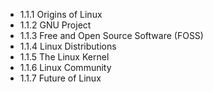 

- 1.1.1 Origins of Linux
- 1.1.2 GNU Project
- 1.1.3 Free and Open Source Software (FOSS)
- 1.1.4 Linux Distributions
- 1.1.5 The Linux Kernel
- 1.1.6 Linux Community
- 1.1.7 Future of Linux